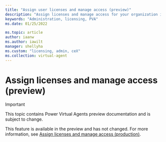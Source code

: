 ```yaml
---
title: "Assign user licenses and manage access (preview)"
description: "Assign licenses and manage access for your organization in Power Virtual Agents preview."
keywords: "Administration, licensing, PVA"
ms.date: 01/25/2022

ms.topic: article
author: iaanw
ms.author: iawilt
manager: shellyha
ms.custom: "licensing, admin, ceX"
ms.collection: virtual-agent
---
```


# Assign licenses and manage access (preview)

> [!IMPORTANT]
> This topic contains Power Virtual Agents preview documentation and is subject to change.

This feature is available in the preview and has not changed. For more information, see [Assign licenses and manage access (production)](../requirements-licensing.md).
